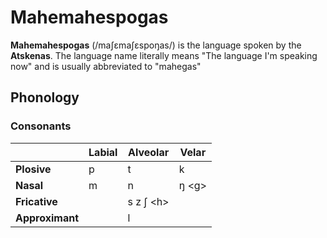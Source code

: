 # Mahemahespogas

**Mahemahespogas** (/maʃɛmaʃɛspoŋas/) is the language spoken by the **Atskenas**. The language name literally means "The language I'm speaking now" and is usually abbreviated to "mahegas"

## Phonology

### Consonants

|                 | Labial | Alveolar    | Velar   |
| --------------- | ------ | ----------- | ------- |
| **Plosive**     | p      | t           | k       |
| **Nasal**       | m      | n           | ŋ \<g\> |
| **Fricative**   |        | s z ʃ \<h\> |         |
| **Approximant** |        | l           |         |

